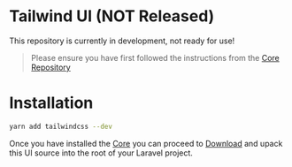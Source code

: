 # Tailwind UI (NOT Released)

This repository is currently in development, not ready for use!

> Please ensure you have first followed the instructions from the [Core Repository](https://github.com/laracli/core)

# Installation

```sh
yarn add tailwindcss --dev
```

Once you have installed the [Core](https://github.com/laracli/core) you can proceed to [Download](https://github.com/laracli/ui-tailwind/archive/master.zip) and upack this UI source into the root of your Laravel project.
